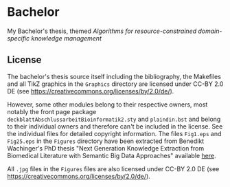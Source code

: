 # Bachelor
My Bachelor's thesis, themed *Algorithms for resource-constrained domain-specific knowledge management*

## License

The bachelor's thesis source itself including the bibliography, the Makefiles and all TikZ graphics in the `Graphics` directory are licensed under CC-BY 2.0 DE (see https://creativecommons.org/licenses/by/2.0/de/).

However, some other modules belong to their respective owners, most notably the front page package `deckblattAbschlussarbeitBioinformatik2.sty` and `plaindin.bst` and belong to their individual owners and therefore can't be included in the license. See the individual files for detailed copyright information.
The files `Fig1.eps` and `Fig25.eps` in the `Figures` directory have been extracted from Benedikt Wachinger's PhD thesis "Next Generation Knowledge Extraction from Biomedical Literature with Semantic Big Data Approaches" available [here](http://nbn-resolving.de/urn/resolver.pl?urn:nbn:de:bvb:91-diss-20130516-1127871-0-5).

All `.jpg` files in the `Figures` files are also licensed under CC-BY 2.0 DE (see https://creativecommons.org/licenses/by/2.0/de/).
